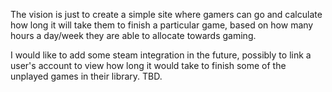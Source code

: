 The vision is just to create a simple site where gamers can go and calculate how long it will take them to finish a particular game, based on how many hours a day/week they are able to allocate towards gaming.

I would like to add some steam integration in the future, possibly to link a user's account to view how long it would take to finish some of the unplayed games in their library. TBD.
